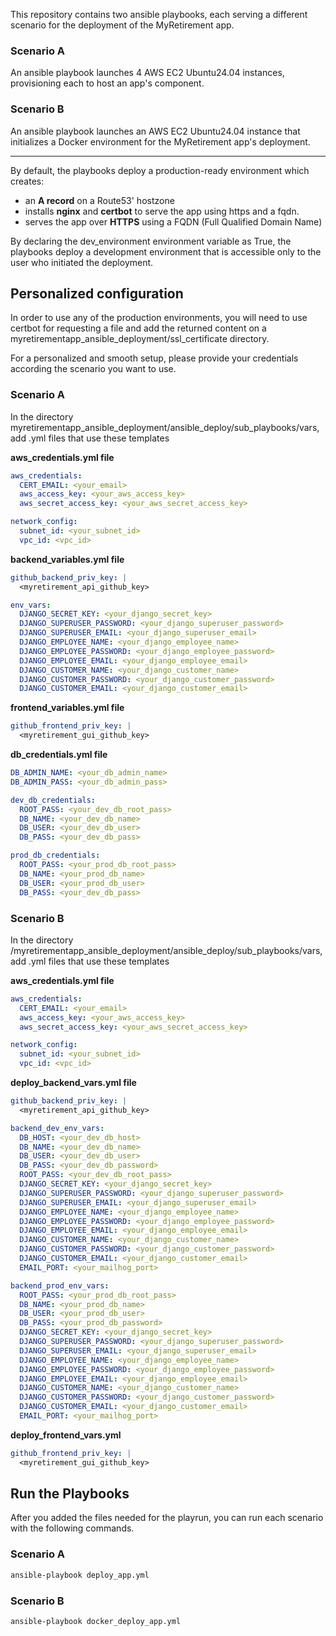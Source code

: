 Τhis repository contains two ansible playbooks, each serving a different scenario for the deployment of the MyRetirement app.

### Scenario A  
An ansible playbook launches 4 AWS EC2 Ubuntu24.04 instances, provisioning each to host an app's component.  

### Scenario B  
An ansible playbook launches an AWS EC2 Ubuntu24.04 instance that initializes a Docker environment for the MyRetirement app's deployment.

----

By default, the playbooks deploy a production-ready environment which creates:  
- an **A record** on a Route53' hostzone
- installs **nginx** and **certbot** to serve the app using https and a fqdn.
- serves the app over **HTTPS** using a FQDN (Full Qualified Domain Name)

By declaring the dev_environment environment variable as True, the playbooks deploy a development environment that is accessible only to the user who initiated the deployment.

## Personalized configuration
In order to use any of the production environments, you will need to use certbot for requesting a file and add the returned content on a myretirementapp_ansible_deployment/ssl_certificate directory.  

For a personalized and smooth setup, please provide your credentials according the scenario you want to use. 

### Scenario A
In the directory myretirementapp_ansible_deployment/ansible_deploy/sub_playbooks/vars, add  .yml files that use these templates

**aws_credentials.yml file**
```yaml
aws_credentials:
  CERT_EMAIL: <your_email>
  aws_access_key: <your_aws_access_key>
  aws_secret_access_key: <your_aws_secret_access_key>

network_config:
  subnet_id: <your_subnet_id>
  vpc_id: <vpc_id>
```

**backend_variables.yml file**
```yaml
github_backend_priv_key: |
  <myretirement_api_github_key>

env_vars:
  DJANGO_SECRET_KEY: <your_django_secret_key>
  DJANGO_SUPERUSER_PASSWORD: <your_django_superuser_password>
  DJANGO_SUPERUSER_EMAIL: <your_django_superuser_email>
  DJANGO_EMPLOYEE_NAME: <your_django_employee_name>
  DJANGO_EMPLOYEE_PASSWORD: <your_django_employee_password>
  DJANGO_EMPLOYEE_EMAIL: <your_django_employee_email>
  DJANGO_CUSTOMER_NAME: <your_django_customer_name>
  DJANGO_CUSTOMER_PASSWORD: <your_django_customer_password>
  DJANGO_CUSTOMER_EMAIL: <your_django_customer_email>
```

**frontend_variables.yml file**
```yaml
github_frontend_priv_key: |
  <myretirement_gui_github_key>
```

**db_credentials.yml file**
```yaml
DB_ADMIN_NAME: <your_db_admin_name>
DB_ADMIN_PASS: <your_db_admin_pass>

dev_db_credentials:
  ROOT_PASS: <your_dev_db_root_pass>
  DB_NAME: <your_dev_db_name>
  DB_USER: <your_dev_db_user>
  DB_PASS: <your_dev_db_pass>

prod_db_credentials:
  ROOT_PASS: <your_prod_db_root_pass>
  DB_NAME: <your_prod_db_name>
  DB_USER: <your_prod_db_user>
  DB_PASS: <your_dev_db_pass>
```
### Scenario B
In the directory /myretirementapp_ansible_deployment/ansible_deploy/sub_playbooks/vars, add  .yml files that use these templates

**aws_credentials.yml file**
```yaml
aws_credentials:
  CERT_EMAIL: <your_email>
  aws_access_key: <your_aws_access_key>
  aws_secret_access_key: <your_aws_secret_access_key>

network_config:
  subnet_id: <your_subnet_id>
  vpc_id: <vpc_id>
```

**deploy_backend_vars.yml file**
```yaml
github_backend_priv_key: |
  <myretirement_api_github_key>

backend_dev_env_vars:
  DB_HOST: <your_dev_db_host>
  DB_NAME: <your_dev_db_name>
  DB_USER: <your_dev_db_user>
  DB_PASS: <your_dev_db_password>
  ROOT_PASS: <your_dev_db_root_pass>
  DJANGO_SECRET_KEY: <your_django_secret_key>
  DJANGO_SUPERUSER_PASSWORD: <your_django_superuser_password>
  DJANGO_SUPERUSER_EMAIL: <your_django_superuser_email>
  DJANGO_EMPLOYEE_NAME: <your_django_employee_name>
  DJANGO_EMPLOYEE_PASSWORD: <your_django_employee_password>
  DJANGO_EMPLOYEE_EMAIL: <your_django_employee_email>
  DJANGO_CUSTOMER_NAME: <your_django_customer_name>
  DJANGO_CUSTOMER_PASSWORD: <your_django_customer_password>
  DJANGO_CUSTOMER_EMAIL: <your_django_customer_email>
  EMAIL_PORT: <your_mailhog_port>

backend_prod_env_vars:
  ROOT_PASS: <your_prod_db_root_pass>
  DB_NAME: <your_prod_db_name>
  DB_USER: <your_prod_db_user>
  DB_PASS: <your_prod_db_password>
  DJANGO_SECRET_KEY: <your_django_secret_key>
  DJANGO_SUPERUSER_PASSWORD: <your_django_superuser_password>
  DJANGO_SUPERUSER_EMAIL: <your_django_superuser_email>
  DJANGO_EMPLOYEE_NAME: <your_django_employee_name>
  DJANGO_EMPLOYEE_PASSWORD: <your_django_employee_password>
  DJANGO_EMPLOYEE_EMAIL: <your_django_employee_email>
  DJANGO_CUSTOMER_NAME: <your_django_customer_name>
  DJANGO_CUSTOMER_PASSWORD: <your_django_customer_password>
  DJANGO_CUSTOMER_EMAIL: <your_django_customer_email>
  EMAIL_PORT: <your_mailhog_port>
```

**deploy_frontend_vars.yml**
```yml
github_frontend_priv_key: |
  <myretirement_gui_github_key>
```

## Run the Playbooks
After you added the files needed for the playrun, you can run each scenario with the following commands.

### Scenario A
```bash
ansible-playbook deploy_app.yml
```

### Scenario B
```bash
ansible-playbook docker_deploy_app.yml
```



  







